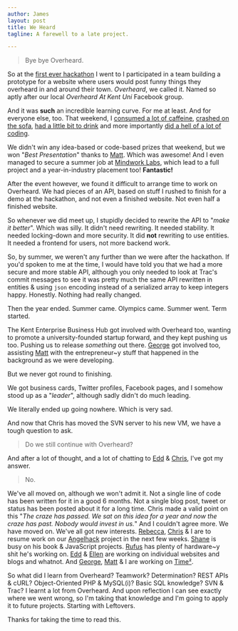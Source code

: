 ```yaml
---
author: James
layout: post
title: We Heard
tagline: A farewell to a late project.

---
```


> Bye bye Overheard.

So at the [first ever hackathon][hackathonlondon] I went to I participated in a team building a prototype for a website where users would post funny things they overheard in and around their town. *Overheard*, we called it. Named so aptly after our local *Overheard At Kent Uni* Facebook group.

And it was **such** an incredible learning curve. For me at least. And for everyone else, too. That weekend, I [consumed a lot of caffeine][photo-redbull], [crashed on the sofa][photo-sofa], [had a little bit to drink][photo-beer] and more importantly [did a hell of a lot of coding][photo-atwork].

We didn't win any idea-based or code-based prizes that weekend, but we won "*Best Presentation*" thanks to [Matt][house]. Which was awesome! And I even managed to secure a summer job at [Mindwork Labs][mindworklabs], which lead to a full project and a year-in-industry placement too! **Fantastic!**

After the event however, we found it difficult to arrange time to work on Overheard. We had pieces of an API, based on stuff I rushed to finish for a demo at the hackathon, and not even a finished website. Not even half a finished website.

So whenever we did meet up, I stupidly decided to rewrite the API to "*make it better*". Which was silly. It didn't need rewriting. It needed stability. It needed locking-down and more security. It did **not** rewriting to use entities. It needed a frontend for users, not more backend work.

So, by summer, we weren't any further than we were after the hackathon. If you'd spoken to me at the time, I would have told you that we had a more secure and more stable API, although you only needed to look at Trac's commit messages to see it was pretty much the same API rewritten in entities & using `json` encoding instead of a serialized array to keep integers happy. Honestly. Nothing had really changed.

Then the year ended. Summer came. Olympics came. Summer went. Term started.

The Kent Enterprise Business Hub got involved with Overheard too, wanting to promote a university-founded startup forward, and they kept pushing us too. Pushing us to release *something* out there. [George][george] got involved too, assisting [Matt][house] with the entrepreneur~y stuff that happened in the background as we were developing.

But we never got round to finishing.

We got business cards, Twitter profiles, Facebook pages, and I somehow stood up as a "*leader*", although sadly didn't do much leading.

We literally ended up going nowhere. Which is very sad.

And now that Chris has moved the SVN server to his new VM, we have a tough question to ask.

> Do we still continue with Overheard?

And after a lot of thought, and a lot of chatting to [Edd][edd] & [Chris][chris], I've got my answer.

> No.

We've all moved on, although we won't admit it. Not a single line of code has been written for it in a good 6 months. Not a single blog post, tweet or status has been posted about it for a long time. Chris made a valid point on this "*The craze has passed. We sat on this idea for a year and now the craze has past. Nobody would invest in us.*" And I couldn't agree more. We have moved on. We've all got new interests. [Rebecca][rebecca], [Chris] & I are to resume work on our [Angelhack][angelhack] project in the next few weeks. [Shane][shane] is busy on his book & JavaScript projects. [Rufus][rufus] has plenty of hardware~y shit he's working on. [Edd][edd] & [Ellen][ellen] are working on individual websites and blogs and whatnot. And [George][george], [Matt][house] & I are working on [Time&sup2;][time].

So what did I learn from Overheard? Teamwork? Determination? REST APIs & cURL? Object-Oriented PHP & MySQL(i)? Basic SQL knowledge? SVN & Trac? I learnt a lot from Overheard. And upon reflection I can see exactly where we went wrong, so I'm taking that knowledge and I'm going to apply it to future projects. Starting with Leftovers.

Thanks for taking the time to read this.

[angelhack]: http://code.withportals.com/2012/11/angelhack
[chris]: http://djpc.org.uk
[edd]: http://edwardolivergreer.me.uk
[ellen]: http://ellenhanns.com
[george]: http://georgejohnston.me
[hackathonlondon]: http://hackathonlondon.com
[house]: http://twitter.com/matt_house
[mindworklabs]: http://mindworklabs.com
[photo-atwork]: http://25.media.tumblr.com/tumblr_m1dbnyF0jE1rrfjzuo1_1280.png
[photo-beer]: http://24.media.tumblr.com/tumblr_m1f4m3R9cA1rrfjzuo1_1280.png
[photo-redbull]: http://25.media.tumblr.com/tumblr_m1g3u3KIZu1rrfjzuo1_1280.png
[photo-sofa]: http://25.media.tumblr.com/tumblr_m1fnxpJUGH1rrfjzuo1_1280.png
[rebecca]: http://rgarnold.co.uk
[rufus]: http://rufushonour.net
[shane]: http://shanehudson.net
[time]: http://timesq.me
